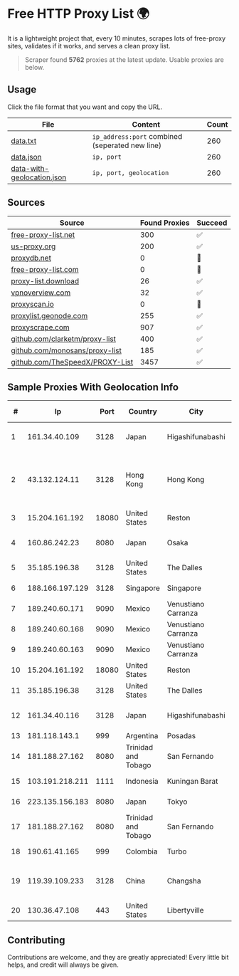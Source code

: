 
# Free HTTP Proxy List 🌍

It is a lightweight project that, every 10 minutes, scrapes lots of free-proxy sites, validates if it works, and serves a clean proxy list.


> Scraper found **5762** proxies at the latest update. Usable proxies are below.

## Usage

Click the file format that you want and copy the URL.


|File|Content|Count|
|----|-------|-----|
|[data.txt](https://raw.githubusercontent.com/themiralay/Proxy-List-World/master/data.txt)|`ip_address:port` combined (seperated new line)|260|
|[data.json](https://raw.githubusercontent.com/themiralay/Proxy-List-World/master/data.json)|`ip, port`|260|
|[data-with-geolocation.json](https://raw.githubusercontent.com/themiralay/Proxy-List-World/master/data-with-geolocation.json)|`ip, port, geolocation`|260|

## Sources

|Source|Found Proxies|Succeed|
|------|-------------|-------|
|[free-proxy-list.net](https://free-proxy-list.net)|300|✅|
|[us-proxy.org](https://www.us-proxy.org)|200|✅|
|[proxydb.net](http://proxydb.net)|0|🚫|
|[free-proxy-list.com](https://free-proxy-list.com/?page=&port=&type%5B%5D=http&type%5B%5D=https&up_time=0&search=Search)|0|🚫|
|[proxy-list.download](https://www.proxy-list.download/HTTP)|26|✅|
|[vpnoverview.com](https://vpnoverview.com/privacy/anonymous-browsing/free-proxy-servers)|32|✅|
|[proxyscan.io](https://www.proxyscan.io)|0|🚫|
|[proxylist.geonode.com](https://proxylist.geonode.com/api/proxy-list?limit=300&page=1&sort_by=lastChecked&sort_type=desc&protocols=http,https)|255|✅|
|[proxyscrape.com](https://api.proxyscrape.com/v2/?request=displayproxies&protocol=http&timeout=10000&country=all&ssl=all&anonymity=all)|907|✅|
|[github.com/clarketm/proxy-list](https://raw.githubusercontent.com/clarketm/proxy-list/master/proxy-list-raw.txt)|400|✅|
|[github.com/monosans/proxy-list](https://raw.githubusercontent.com/monosans/proxy-list/main/proxies/http.txt)|185|✅|
|[github.com/TheSpeedX/PROXY-List](https://raw.githubusercontent.com/TheSpeedX/PROXY-List/master/http.txt)|3457|✅|


## Sample Proxies With Geolocation Info

|#|Ip|Port|Country|City|Internet Service Provider|
|-|--|----|-------|----|-------------------------|
|1|161.34.40.109|3128|Japan|Higashifunabashi|NTT PC Communications, Inc.|
|2|43.132.124.11|3128|Hong Kong|Hong Kong|Shenzhen Tencent Computer Systems Company Limited|
|3|15.204.161.192|18080|United States|Reston|OVH SAS|
|4|160.86.242.23|8080|Japan|Osaka|Sony Network Communications Inc|
|5|35.185.196.38|3128|United States|The Dalles|Google LLC|
|6|188.166.197.129|3128|Singapore|Singapore|DigitalOcean, LLC|
|7|189.240.60.171|9090|Mexico|Venustiano Carranza|Uninet S.A. de C.V.|
|8|189.240.60.168|9090|Mexico|Venustiano Carranza|Uninet S.A. de C.V.|
|9|189.240.60.163|9090|Mexico|Venustiano Carranza|Uninet S.A. de C.V.|
|10|15.204.161.192|18080|United States|Reston|OVH SAS|
|11|35.185.196.38|3128|United States|The Dalles|Google LLC|
|12|161.34.40.116|3128|Japan|Higashifunabashi|NTT PC Communications, Inc.|
|13|181.118.143.1|999|Argentina|Posadas|Siternet SRL|
|14|181.188.27.162|8080|Trinidad and Tobago|San Fernando|Columbus Communications Trinidad Limited.|
|15|103.191.218.211|1111|Indonesia|Kuningan Barat|PT Replay Inti Media|
|16|223.135.156.183|8080|Japan|Tokyo|So-net Corporation|
|17|181.188.27.162|8080|Trinidad and Tobago|San Fernando|Columbus Communications Trinidad Limited.|
|18|190.61.41.165|999|Colombia|Turbo|Ufinet Panama S.A.|
|19|119.39.109.233|3128|China|Changsha|CNC Group CHINA169 Hunan Province Network|
|20|130.36.47.108|443|United States|Libertyville|Abbott Laboratories|



## Contributing

Contributions are welcome, and they are greatly appreciated! Every
little bit helps, and credit will always be given.

